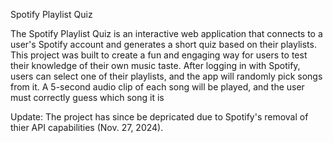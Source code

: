 Spotify Playlist Quiz

The Spotify Playlist Quiz is an interactive web application that connects to a user's Spotify account and generates a short quiz based on their playlists. This project was built to create a fun and engaging way for users to test their knowledge of their own music taste. After logging in with Spotify, users can select one of their playlists, and the app will randomly pick songs from it. A 5-second audio clip of each song will be played, and the user must correctly guess which song it is

Update: The project has since be depricated due to Spotify's removal of thier API capabilities (Nov. 27, 2024).

